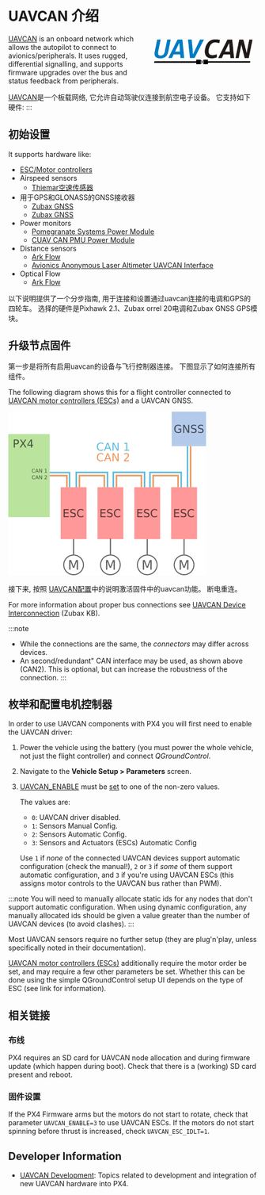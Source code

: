 # UAVCAN 介绍

<img style="float:right; width: 200px ; padding: 10px;" src="../../assets/uavcan/uavcan_logo_transparent.png" alt="UAVCAN Logo" /> [UAVCAN](http://uavcan.org) is an onboard network which allows the autopilot to connect to avionics/peripherals. It uses rugged, differential signalling, and supports firmware upgrades over the bus and status feedback from peripherals.

[UAVCAN](http://uavcan.org)是一个板载网络, 它允许自动驾驶仪连接到航空电子设备。 它支持如下硬件:
:::

## 初始设置

It supports hardware like:

- [ESC/Motor controllers](../uavcan/escs.md)
- Airspeed sensors
  - [Thiemar空速传感器](https://github.com/thiemar/airspeed)
- 用于GPS和GLONASS的GNSS接收器
  - [Zubax GNSS](https://www.cubepilot.org/#/here/here3)
  - [Zubax GNSS](https://zubax.com/products/gnss_2)
- Power monitors
  - [Pomegranate Systems Power Module](../uavcan/pomegranate_systems_pm.md)
  - [CUAV CAN PMU Power Module](../uavcan/cuav_can_pmu.md)
- Distance sensors
  - [Ark Flow](ark_flow.md)
  - [Avionics Anonymous Laser Altimeter UAVCAN Interface](../uavcan/avanon_laser_interface.md)
- Optical Flow
  - [Ark Flow](ark_flow.md)


以下说明提供了一个分步指南, 用于连接和设置通过uavcan连接的电调和GPS的四轮车。 选择的硬件是Pixhawk 2.1、Zubax orrel 20电调和Zubax GNSS GPS模块。


## 升级节点固件

第一步是将所有启用uavcan的设备与飞行控制器连接。 下图显示了如何连接所有组件。

The following diagram shows this for a flight controller connected to [UAVCAN motor controllers (ESCs)](../uavcan/escs.md) and a UAVCAN GNSS.

![UAVCAN Wiring](../../assets/uavcan/uavcan_wiring.png)

接下来, 按照 [UAVCAN配置](../uavcan/node_enumeration.md)中的说明激活固件中的uavcan功能。 断电重连。

For more information about proper bus connections see [UAVCAN Device Interconnection](https://kb.zubax.com/display/MAINKB/UAVCAN+device+interconnection) (Zubax KB).

:::note
- While the connections are the same, the _connectors_ may differ across devices.
- An second/redundant" CAN interface may be used, as shown above (CAN2). This is optional, but can increase the robustness of the connection.
:::


## 枚举和配置电机控制器

In order to use UAVCAN components with PX4 you will first need to enable the UAVCAN driver:

1. Power the vehicle using the battery (you must power the whole vehicle, not just the flight controller) and connect *QGroundControl*.
1. Navigate to the **Vehicle Setup > Parameters** screen.
1. [UAVCAN_ENABLE](../advanced_config/parameter_reference.md#UAVCAN_ENABLE) must be [set](../advanced_config/parameters.md) to one of the non-zero values.

   The values are:
   - `0`: UAVCAN driver disabled.
   - `1`: Sensors Manual Config.
   - `2`: Sensors Automatic Config.
   - `3`: Sensors and Actuators (ESCs) Automatic Config

   Use `1` if _none_ of the connected UAVCAN devices support automatic configuration (check the manual!), `2` or `3` if _some_ of them support automatic configuration, and `3` if you're using UAVCAN ESCs (this assigns motor controls to the UAVCAN bus rather than PWM).

:::note
You will need to manually allocate static ids for any nodes that don't support automatic configuration. When using dynamic configuration, any manually allocated ids should be given a value greater than the number of UAVCAN devices (to avoid clashes).
:::

Most UAVCAN sensors require no further setup (they are plug'n'play, unless specifically noted in their documentation).

[UAVCAN motor controllers (ESCs)](../uavcan/escs.md) additionally require the motor order be set, and may require a few other parameters be set. Whether this can be done using the simple QGroundControl setup UI depends on the type of ESC (see link for information).


## 相关链接

### 布线

PX4 requires an SD card for UAVCAN node allocation and during firmware update (which happen during boot). Check that there is a (working) SD card present and reboot.

### 固件设置

If the PX4 Firmware arms but the motors do not start to rotate, check that parameter `UAVCAN_ENABLE=3` to use UAVCAN ESCs. If the motors do not start spinning before thrust is increased, check `UAVCAN_ESC_IDLT=1`.

## Developer Information

- [UAVCAN Development](../uavcan/developer.md): Topics related to development and integration of new UAVCAN hardware into PX4.
